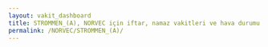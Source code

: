 ```yaml
---
layout: vakit_dashboard
title: STROMMEN_(A), NORVEC için iftar, namaz vakitleri ve hava durumu - ilçe/eyalet seç
permalink: /NORVEC/STROMMEN_(A)/
---
```


<script type="text/javascript">
  var GLOBAL_COUNTRY = 'NORVEC';
  var GLOBAL_CITY = 'STROMMEN_(A)';
  var GLOBAL_STATE = '';
  var lat = 72;
  var lon = 21;
</script>
